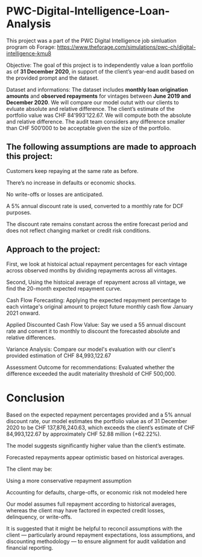 # PWC-Digital-Intelligence-Loan-Analysis
This project was a part of the PWC Digital Intelligence job simluation program ob Forage: https://www.theforage.com/simulations/pwc-ch/digital-intelligence-kmu8

Objective: 
The goal of this project is to independently value a loan portfolio as of **31 December 2020**, in support of the client’s year-end audit based on the provided prompt and the dataset.

Dataset and informations:
The dataset includes **monthly loan origination amounts** and **observed repayments** for vintages between **June 2019 and December 2020**. We will compare our model outut with our clients to evluate absolute and relative difference. The client’s estimate of the portfolio value was CHF 84’993’122.67. We will compute both the absolute and relative difference. The audit team considers any difference smaller than CHF 500’000 to be acceptable given the size of the portfolio.

## The following assumptions are made to approach this project: 

Customers keep repaying at the same rate as before.

There’s no increase in defaults or economic shocks.

No write-offs or losses are anticipated.

A 5% annual discount rate is used, converted to a monthly rate for DCF purposes.

The discount rate remains constant across the entire forecast period and does not reflect changing market or credit risk conditions.

## Approach to the project: 

First, we look at histoical actual repayment percentages for each vintage across observed months by dividing repayments across all vintages.

Second, Using the histoical average of repayment across all vintage, we find the 20-month expected repayment curve. 

Cash Flow Forecasting: Applying the expected repayment percentage to each vintage's original amount to project future monthly cash flow January 2021 onward. 

Applied Discounted Cash Flow Value: Say we used a 55 annual discount rate and convert it to monthly to discount the forecasted absolute and relative differences. 

Variance Analysis: Compare our model's evaluation with our client's provided estimation of CHF 84,993,122.67

Assessment Outcome for recommendations: Evaluated whether the difference exceeded the audit materiality threshold of CHF 500,000.

# Conclusion
Based on the expected repayment percentages provided and a 5% annual discount rate, our model estimates the portfolio value as of 31 December 2020 to be CHF 137,876,240.63, which exceeds the client’s estimate of CHF 84,993,122.67 by approximately CHF 52.88 million (+62.22%).

The model suggests significantly higher value than the client’s estimate.

Forecasted repayments appear optimistic based on historical averages.

The client may be:

Using a more conservative repayment assumption

Accounting for defaults, charge-offs, or economic risk not modeled here

Our model assumes full repayment according to historical averages, whereas the client may have factored in expected credit losses, delinquency, or write-offs.

It is suggested that it might be helpful to reconcil assumptions with the client — particularly around repayment expectations, loss assumptions, and discounting methodology — to ensure alignment for audit validation and financial reporting.

